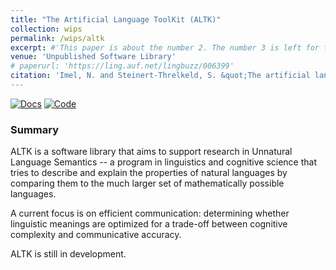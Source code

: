 ```yaml
---
title: "The Artificial Language ToolKit (ALTK)"
collection: wips
permalink: /wips/altk
excerpt: #'This paper is about the number 2. The number 3 is left for future work.' date: 
venue: 'Unpublished Software Library'
# paperurl: 'https://ling.auf.net/lingbuzz/006399'
citation: 'Imel, N. and Steinert-Threlkeld, S. &quot;The artificial language toolkit.&quot; https://clmbr.shane.st/altk/altk.html.'
---
```


<!-- [Code](https://github.com/CLMBRs/altk) -->
<!-- [Docs](https://clmbr.shane.st/altk/altk.html) -->
[![Docs](https://img.shields.io/badge/docs-lightblue)](https://github.com/CLMBRs/altk)
[![Code](https://img.shields.io/badge/code-gray)](https://clmbr.shane.st/altk/altk.html)

### Summary

ALTK is a software library that aims to support research in Unnatural Language Semantics -- a program in linguistics and cognitive science that tries to describe and explain the properties of natural languages by comparing them to the much larger set of mathematically possible languages.

A current focus is on efficient communication: determining whether linguistic meanings are optimized for a trade-off between cognitive complexity and communicative accuracy.

ALTK is still in development.
